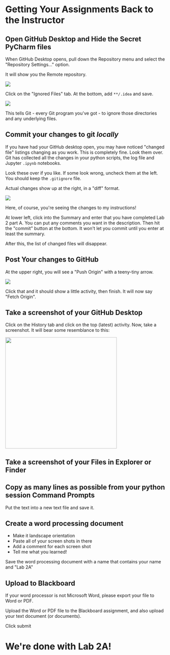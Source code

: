 # Getting Your Assignments Back to the Instructor

## Open GitHub Desktop and Hide the Secret PyCharm files

When GitHub Desktop opens, pull down the Repository menu and select the "Repository Settings..." option.

It will show you the Remote repository.  

<img src="pix/repos settings first.png" >

Click on the "Ignored Files" tab.  At the bottom, add `**/.idea` and save.

<img src="pix/ignore idea files.png" />

This tells Git - every Git program you've got - to ignore those directories and any underlying files.

## Commit your changes to git *locally*

If you have had your GitHub desktop open, you may have noticed "changed file" listings changing as you work.  This is completely fine.  Look them over.  Git has collected all the changes in your python scripts, the log file and Jupyter `.ipynb` notebooks.

Look these over if you like.  If some look wrong, uncheck them at the left.  You should keep the `.gitignore` file.

Actual changes show up at the right, in a "diff" format.

<img src="pix/changes to gitignore.png" />

Here, of course, you're seeing the changes to my instructions!

At lower left, click into the Summary and enter that you have completed Lab 2 part A.  You can put any comments you want in the description.  Then hit the "commit" button at the bottom.  It won't let you commit until you enter at least the summary.

After this, the list of changed files will disappear.

## Post Your changes to GitHub

At the upper right, you will see a "Push Origin" with a teeny-tiny arrow.

<img src="pix/teeny-tiny arrow.png" />

Click that and it should show a little activity, then finish.  It will now say "Fetch Origin".

## Take a screenshot of your GitHub Desktop

Click on the History tab and click on the top (latest) activity.  Now, take a screenshot.  It will bear some resemblance to this:

<img src="pix/History after push.png" height=350/>

## Take a screenshot of your Files in Explorer or Finder

## Copy as many lines as possible from your python session Command Prompts

Put the text into a new text file and save it.

## Create a word processing document

* Make it landscape orientation
* Paste all of your screen shots in there
* Add a comment for each screen shot 
* Tell me what you learned!

Save the word processing document with a name that contains your name and "Lab 2A"

## Upload to Blackboard

If your word processor is not Microsoft Word, please export your file to Word or PDF.

Upload the Word or PDF file to the Blackboard assignment, and also upload your text document (or documents).

Click submit

# We're done with Lab 2A!
